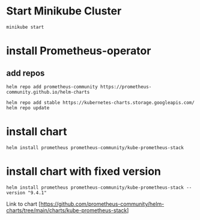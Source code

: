 # Start Minikube Cluster
```
minikube start
```
# install Prometheus-operator
## add repos
```
helm repo add prometheus-community https://prometheus-community.github.io/helm-charts

helm repo add stable https://kubernetes-charts.storage.googleapis.com/
helm repo update
```
# install chart
```
helm install prometheus prometheus-community/kube-prometheus-stack
```
# install chart with fixed version
```
helm install prometheus prometheus-community/kube-prometheus-stack --version "9.4.1"
```
Link to chart
[https://github.com/prometheus-community/helm-charts/tree/main/charts/kube-prometheus-stack]